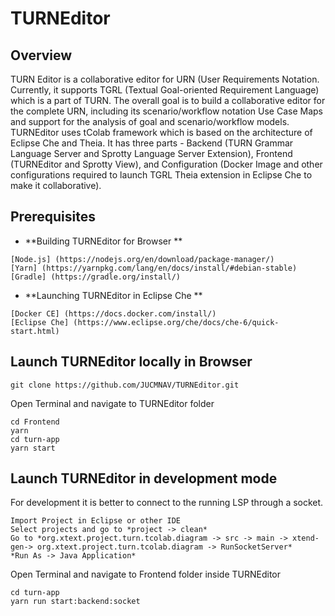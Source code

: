 # TURNEditor
## Overview
TURN Editor is a collaborative editor for URN (User Requirements Notation. Currently, it supports TGRL (Textual
Goal-oriented Requirement Language) which is a part of TURN. The overall goal is to build a collaborative editor for
the complete URN, including its scenario/workflow notation Use Case Maps and support for the analysis of goal and scenario/workflow models. TURNEditor uses tColab framework which is based on the architecture of Eclipse Che and Theia. It has three parts - Backend (TURN Grammar Language Server and Sprotty Language Server Extension), Frontend (TURNEditor and Sprotty View), and Configuration (Docker Image and other configurations required to launch TGRL Theia extension in Eclipse Che to make it collaborative).

## Prerequisites
* **Building TURNEditor for Browser **
```
[Node.js] (https://nodejs.org/en/download/package-manager/)
[Yarn] (https://yarnpkg.com/lang/en/docs/install/#debian-stable)
[Gradle] (https://gradle.org/install/)
```
* **Launching TURNEditor in Eclipse Che  **
```
[Docker CE] (https://docs.docker.com/install/)
[Eclipse Che] (https://www.eclipse.org/che/docs/che-6/quick-start.html)
```

## Launch TURNEditor locally in Browser
```
git clone https://github.com/JUCMNAV/TURNEditor.git
```
Open Terminal and navigate to TURNEditor folder
```
cd Frontend
yarn
cd turn-app
yarn start
```

## Launch TURNEditor in development mode
For development it is better to connect to the running LSP through a socket.
```
Import Project in Eclipse or other IDE
Select projects and go to *project -> clean*
Go to *org.xtext.project.turn.tcolab.diagram -> src -> main -> xtend-gen-> org.xtext.project.turn.tcolab.diagram -> RunSocketServer*
*Run As -> Java Application*
```
Open Terminal and navigate to Frontend folder inside TURNEditor
```
cd turn-app
yarn run start:backend:socket
```

